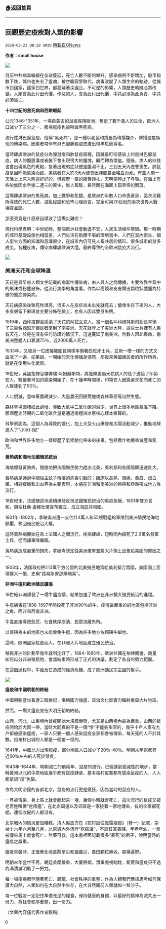 ###  [:house:返回首頁](https://github.com/ourhimalayas/txt)
---

## 回觀歷史疫疾對人類的影響
`2020-03-23 08:28 GM30` [轉載自GNews](https://gnews.org/zh-hant/149009/)

**作者：small house**

![](https://s3-ap-northeast-1.amazonaws.com/news.guo.offload.media/wp-content/uploads/2020/03/22191133/2-4-26.jpg)

目前中共病毒繼續在全球蔓延，死亡人數不斷的攀升，感染病例不斷增加，股市指數下跌，城市也失去了靈魂，被空曠寂寥取代，病毒改變了人類生命的軌跡，從城市到國家，國家到世界，都蔓延著深遠且，不可逆的影響，人類歷史軌跡必將改變，人類會為此付出代價，作惡的人，會為此付出代價，中共必須為此負責，中共必須滅亡。

**十四世紀的黑死病和西歐崛起**

公元1346-1351年，一場自蒙古的鼠疫席捲歐洲，奪走了數千萬人的生命，歐洲人口減少了三分之一，那場瘟疫也被叫做黑死病。

流行性淋巴腺鼠疫，俗稱“黑死病”，是一種以老鼠和跳蚤為傳播媒介，傳播速度極快的傳染病。因患者常伴有淋巴腺腫脹或皮膚出現黑斑而得名。

當時肆虐歐洲的鼠疫分為腺鼠疫和肺鼠疫兩種，因跳蚤叮咬感染上的是淋巴腺鼠疫，病人的腹股溝或者腋下會出現很大的腫塊，繼而轉為壞疽。隨後，病人的四肢也會出現黑色的斑點，接著出現的症狀便是腹瀉不止，三到五天內便會喪生。肺鼠疫是因呼吸感染而致，患病者在大約3天內便會因腫脹甚至咯血而死。有些人前一天晚上上床入睡還好好的，但經歷一夜的痛苦掙扎，天明便停止了呼吸。在海上有些船隻因水手接二連三的喪生，無人駕駛，長時間在海面上孤零零的飄蕩。

這場肆虐歐洲的黑死病，加上戰爭和飢餓，是歐洲約半數人口命喪黃泉，這次災難所導致的死亡人數、混亂程度和恐怖心理而言，完全可與20世紀的兩次世界大戰相提並論。

那麼究竟是什麼原因導致了這場災難呢？

現代科學表明：中世紀時，整個歐洲社會動盪不安，人民生活條件簡陋。那一時期的城市基礎設施也相當差，人們生活在骯髒不堪的環境當中。人們在室內衛生、個人衛生方面的知識和意識很少，在城市內仍可見人畜共居的情形。很多城市的鼠多成災，各種疾病，傳染病肆虐歐洲大陸，最終導致的全歐洲鼠疫大流行。

![](https://s3-ap-northeast-1.amazonaws.com/news.guo.offload.media/wp-content/uploads/2020/03/22192532/3-56.jpg)

### 美洲天花和全球降溫

天花是最早被人類文字記載的病毒性傳染病，由人與人之間傳播，主要依靠空氣中的飛沫或粉塵散佈，從流行病學的角度看，作為以高燒和皮膚爆出顆粒狀膿腫為特徵的重症傳染病。

天花病感染後致死性很高，很多人在皮疹尚未出完就死去；僥倖生存下來的人，大多皮膚留下麻斑並主要分佈在臉上，也有人因此雙目失明。

1519年，西印度群島感染了天花的阿拉瓦克人，當一個名叫科爾特斯的船長率領了三百名西班牙殖民者來到了南美洲。天花就登上了美洲大陸，這些士兵裡有人患有天花，於是在沒有任何防護的情況下，迅速蔓延了南美洲，無數人因此喪命，南美洲整體人口衰減75％，近2000萬人死亡。

1533年，又被另一位皮薩羅船長同樣率領著西班牙士兵，並用一模一樣的方式又血洗了一遍，如果說，一開始的天化傳播是偶然，那後來英國殖民者的所作所為，就是在使用生化武器。

18世紀，英國指揮官傑佛瑞·阿姆赫斯特，將幾條裹過天花病人的毯子送給了印第安人，緊接著可怕的感染開始了，在十幾年時間裡，印第安人因感染天花而死亡的人群達到了90％。

人口銳減，意味著農耕減少，大量農田回歸荒地或森林草原等自然生態。

森林草場面積如此劇增，導致大氣中二氧化碳的減少，世界上很多地區氣溫下降。那個歷史時期的二氧化碳含量是通過南極洲冰層核心樣本推算的。

科學家認為，這個人為導致的變化，加上大型火山爆發和太陽活動減少，推動地球進入了“小冰川紀”

歐洲和世界許多地方一樣經歷了氣候變化帶來的後果，包括農作物嚴重減產和飢荒。

**黃熱病和海地法國殖民統治**

海地爆發黃熱病，間接地把法國殖民勢力趕出北美，美利堅和各國隨即迅速壯大。

黃熱病是通過中間宿主蚊子傳播的病毒引起的；臨床以高熱、頭痛、黃疸、蛋白尿、相對緩脈和出血等為主要表現，本病在非洲和南美洲的熱帶和亞熱帶成地方性流行。

18世紀末，法國殖民地連續爆發反抗法國殖民統治的黑奴反叛，1801年雙方言和，領袖杜桑·盧維杜爾宣布獨立，成立海底共和國。

1801年-1802年，拿破崙派遣一支估計4萬人和55艘戰艦的軍隊到美洲殖民地海地鎮壓，奪回殖民統治大權。

這時黃熱病開始在島上法國人之間流行。疾病肆虐，短時間內殺死了2.9萬名發軍士兵，從而讓軍隊癱瘓。

黃熱病造成嚴重的損失，拿破崙決定從美洲撤軍並將大片領土出售給美國的原因之一。

1803年，法國政府把210萬平方公里的北美殖民地賣給美利堅合眾國，美國國土面積擴大一倍，史稱“路易斯安那購地案”。

**非洲牛瘟和歐洲殖民擴張**

19世紀非洲爆發了一場牛瘟疫情，結果加速了歐洲在非洲擴大殖民統治的進程。

牛瘟病毒在1888-1897年間殺死了非洲90％的牛，疫情最嚴重的的地區包括非洲之角、西非和西南非洲。

牛瘟直接導致飢荒、社會秩序崩潰、民眾流離失所。

以農耕為主的地區也未能倖免牛瘟，因為許多地方依賴耕牛犁地。

這時，歐洲國家趁虛而入，在非洲大片地區建立殖民統治。

殖民非洲的計劃早幾年就制定好了，1884-1885年，歐洲14國在柏林開會，商量如何瓜分非洲殖民地，會議結束時形成了正式的決議，劃定了各自的勢力範圍。

在這個過程中，牛瘟及它造成的經濟危機，成了歐洲殖民宗主國的幫手。

![](https://s3-ap-northeast-1.amazonaws.com/news.guo.offload.media/wp-content/uploads/2020/03/22192511/4-1-10.jpg)

**瘟疫和中國明朝的終結**

中國明朝盛世長達三個世紀，堪稱國力強盛，政治文化影響力輻射東亞大片地區。

然而，一場大瘟疫宣告大明王朝的終結。

山西，河北，山東境內鼠疫開始大規模爆發，尤其是山西境內最為嚴重，山西的鼠疫開始於大同一帶，當時大同真的不是一個“慘”字能夠形容的，幾乎十戶人家有九戶都被感染瘟疫，一家人只要一個人感染鼠疫全家都會被傳染，每天死的人不計其數，抬棺材出城的人都是一個接一個的。

1641年，中國北方出現瘟疫，部分地區人口減少了20％-40％。明朝末年京都有近60％左右的人死於鼠疫。

1643年-1644年，明朝滅亡的前兩年，鼠疫的流行，已經達到毀滅性的地步，當時黃河以北的中原地區幾乎都有鼠疫肆虐，基本每村每寨都有感染鼠疫的人，人人都是談“疫”色變。

作為大明帝國的首都北京，鼠疫的流行更是瘋狂，因為當時的鼠疫的人。

一旦被傳染，身上馬上就會腫起來一塊，幾個小時就會死亡，這次流行的鼠疫又被老百姓叫做“疙瘩瘟”，在北京周邊以及郊區是一家接著一家地傳染，有的全家都死絕，連個收屍的人都沒有。

北京城內的情況更加糟糕，清人吳震方在《花村談往鳳雷疫癧》（卷一）記載，崇禎十六年六月至八月，北京城內外流行“疙瘩溫”，不論貧富貴賤、年老年幼，一旦被傳染馬上就會死亡，無藥可救，這本書裡面記載很多“暴死”的例子，說明當時的瘟疫之嚴重。

瘟疫來襲時，正值華北地區鬧旱災和蝗蟲災，農田顆粒無收。屍橫遍野。

明朝末年盛世不再，朝廷貪腐嚴重，大廈將傾，清軍虎視眈眈，飢荒和瘟疫只不過為滿清滅明助了一把力。

每一場疫疾都伴隨著死亡、飢荒、社會秩序的重整，作為人類我們應該思考如何保護大自然，人類如何在大自然中生存，在大自然面前人類就如一粒沙子。

每一位戰友一定記住準備充足的糧食，保持健康的身體，以最好的精神為滅共出一份力，為社會秩序重整，出一份力。

（文章內容僅代表作者觀點）

0
